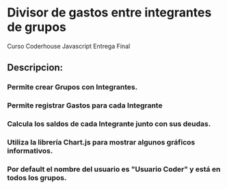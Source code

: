 # Divisor de gastos entre integrantes de grupos
Curso Coderhouse Javascript
Entrega Final

## Descripcion:
### Permite crear Grupos con Integrantes.
### Permite registrar Gastos para cada Integrante
### Calcula los saldos de cada Integrante junto con sus deudas.
### Utiliza la librería Chart.js para mostrar algunos gráficos informativos.
### Por default el nombre del usuario es "Usuario Coder" y está en todos los grupos.
